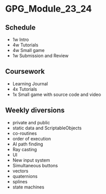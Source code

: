 # GPG_Module_23_24

## Schedule

- 1w Intro
- 4w Tutorials
- 4w Small game
- 1w Submission and Review

## Coursework

- Learning Journal
- 4x Tutorials
- 1x Small game with source code and video

## Weekly diversions

- private and public
- static data and ScriptableObjects
- co-routines
- order of execution
- AI path finding
- Ray casting
- UI
- New input system
- Simultaneous buttons
- vectors
- quaternions
- splines
- state machines
